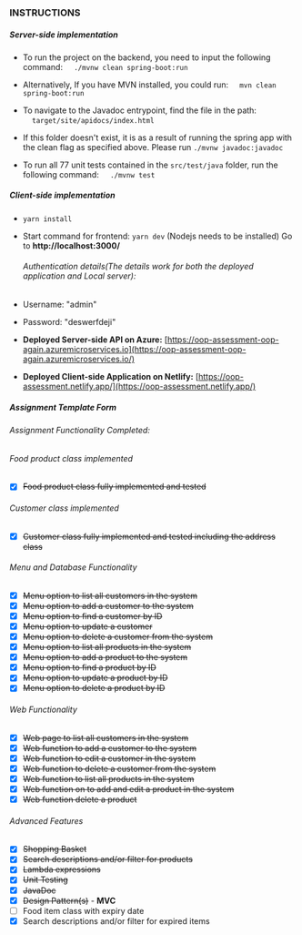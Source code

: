 ### INSTRUCTIONS
#####  Server-side implementation
- To run the project on the backend, you need to input the following command:
  &nbsp;&nbsp;&nbsp;&nbsp;`./mvnw clean spring-boot:run`

- Alternatively, If you have MVN installed, you could run:
  &nbsp;&nbsp;&nbsp;&nbsp;`mvn clean spring-boot:run`

- To navigate to the Javadoc entrypoint, find the file in the path:
  &nbsp;&nbsp;&nbsp;&nbsp;`target/site/apidocs/index.html`
- If this folder doesn't exist, it is as a result of running the spring app with the clean flag as specified above. Please run `./mvnw javadoc:javadoc`

- To run all 77 unit tests contained in the `src/test/java` folder, run the following command:
  &nbsp;&nbsp;&nbsp;&nbsp;`./mvnw test`

#####  Client-side implementation
- `yarn install`
- Start command for frontend: `yarn dev` (Nodejs needs to be installed) Go to **http://localhost:3000/**

  ######  Authentication details(The details work for both the deployed application and Local server):

- Username: "admin"
- Password: "deswerfdeji"

- **Deployed Server-side API on Azure:** [https://oop-assessment-oop-again.azuremicroservices.io](https://oop-assessment-oop-again.azuremicroservices.io/)
- **Deployed Client-side  Application on Netlify:** [https://oop-assessment.netlify.app/](https://oop-assessment.netlify.app/)


#####  Assignment Template Form

###### Assignment Functionality Completed:

###### Food product class implemented

- [x] ~~Food product class fully implemented and tested~~

###### Customer class implemented

- [x] ~~Customer class fully implemented and tested including the address class~~

###### Menu and Database Functionality

- [x] ~~Menu option to list all customers in the system~~
- [x] ~~Menu option to add a customer to the system~~
- [x] ~~Menu option to find a customer by ID~~
- [x] ~~Menu option to update a customer~~
- [x] ~~Menu option to delete a customer from the system~~
- [x] ~~Menu option to list all products in the system~~
- [x] ~~Menu option to add a product to the system~~
- [x] ~~Menu option to find a product by ID~~
- [x] ~~Menu option to update a product by ID~~
- [x] ~~Menu option to delete a product by ID~~

###### Web Functionality

- [x] ~~Web page to list all customers in the system~~
- [x] ~~Web function to add a customer to the system~~
- [x] ~~Web function to edit a customer in the system~~
- [x] ~~Web function to delete a customer from the system~~
- [x] ~~Web function to list all products in the system~~
- [x] ~~Web function on to add and edit a product in the system~~
- [x] ~~Web function delete a product~~

###### Advanced Features

- [x] ~~Shopping Basket~~
- [x] ~~Search descriptions and/or filter for products~~
- [x] ~~Lambda expressions~~
- [x] ~~Unit Testing~~
- [x] ~~JavaDoc~~
- [x] ~~Design Pattern(s)~~ - **MVC**
- [ ] Food item class with expiry date
- [x] Search descriptions and/or filter for expired items